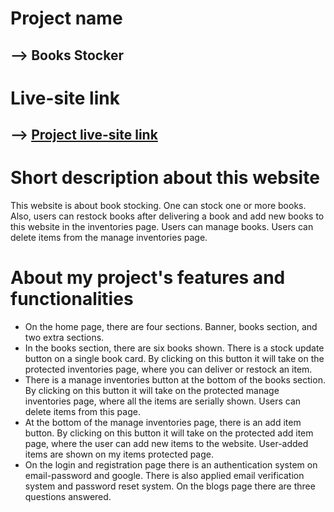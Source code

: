 # Project name

## --> Books Stocker

# Live-site link

## --> [Project live-site link]()

# Short description about this website

This website is about book stocking. One can stock one or more books. Also, users can restock books after delivering a book and add new books to this website in the inventories page. Users can manage books. Users can delete items from the manage inventories page.

# About my project's features and functionalities

* On the home page, there are four sections. Banner, books section, and two extra sections.
* In the books section, there are six books shown. There is a stock update button on a single book card. By clicking on this button it will take on the protected inventories page, where you can deliver or restock an item.
* There is a manage inventories button at the bottom of the books section. By clicking on this button it will take on the protected manage inventories page, where all the items are serially shown. Users can delete items from this page.
* At the bottom of the manage inventories page, there is an add item button. By clicking on this button it will take on the protected add item page, where the user can add new items to the website. User-added items are shown on my items protected page.
* On the login and registration page there is an authentication system on email-password and google. There is also applied email verification system and password reset system. On the blogs page there are three questions answered.
